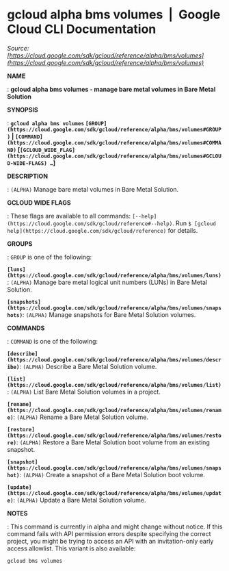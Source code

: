 # gcloud alpha bms volumes  |  Google Cloud CLI Documentation

*Source: [https://cloud.google.com/sdk/gcloud/reference/alpha/bms/volumes](https://cloud.google.com/sdk/gcloud/reference/alpha/bms/volumes)*

**NAME**

: **gcloud alpha bms volumes - manage bare metal volumes in Bare Metal Solution**

**SYNOPSIS**

: **`gcloud alpha bms volumes` `[GROUP](https://cloud.google.com/sdk/gcloud/reference/alpha/bms/volumes#GROUP)` | `[COMMAND](https://cloud.google.com/sdk/gcloud/reference/alpha/bms/volumes#COMMAND)` [`[GCLOUD_WIDE_FLAG](https://cloud.google.com/sdk/gcloud/reference/alpha/bms/volumes#GCLOUD-WIDE-FLAGS) …`]**

**DESCRIPTION**

: `(ALPHA)` Manage bare metal volumes in Bare Metal Solution.

**GCLOUD WIDE FLAGS**

: These flags are available to all commands: `[--help](https://cloud.google.com/sdk/gcloud/reference#--help)`.
Run `$ [gcloud help](https://cloud.google.com/sdk/gcloud/reference)` for details.

**GROUPS**

: ``GROUP`` is one of the following:

**`[luns](https://cloud.google.com/sdk/gcloud/reference/alpha/bms/volumes/luns)`**:
`(ALPHA)` Manage bare metal logical unit numbers (LUNs) in Bare Metal
Solution.

**`[snapshots](https://cloud.google.com/sdk/gcloud/reference/alpha/bms/volumes/snapshots)`**:
`(ALPHA)` Manage snapshots for Bare Metal Solution volumes.

**COMMANDS**

: ``COMMAND`` is one of the following:

**`[describe](https://cloud.google.com/sdk/gcloud/reference/alpha/bms/volumes/describe)`**:
`(ALPHA)` Describe a Bare Metal Solution volume.

**`[list](https://cloud.google.com/sdk/gcloud/reference/alpha/bms/volumes/list)`**:
`(ALPHA)` List Bare Metal Solution volumes in a project.

**`[rename](https://cloud.google.com/sdk/gcloud/reference/alpha/bms/volumes/rename)`**:
`(ALPHA)` Rename a Bare Metal Solution volume.

**`[restore](https://cloud.google.com/sdk/gcloud/reference/alpha/bms/volumes/restore)`**:
`(ALPHA)` Restore a Bare Metal Solution boot volume from an existing
snapshot.

**`[snapshot](https://cloud.google.com/sdk/gcloud/reference/alpha/bms/volumes/snapshot)`**:
`(ALPHA)` Create a snapshot of a Bare Metal Solution boot volume.

**`[update](https://cloud.google.com/sdk/gcloud/reference/alpha/bms/volumes/update)`**:
`(ALPHA)` Update a Bare Metal Solution volume.

**NOTES**

: This command is currently in alpha and might change without notice. If this
command fails with API permission errors despite specifying the correct project,
you might be trying to access an API with an invitation-only early access
allowlist. This variant is also available:

```
gcloud bms volumes
```